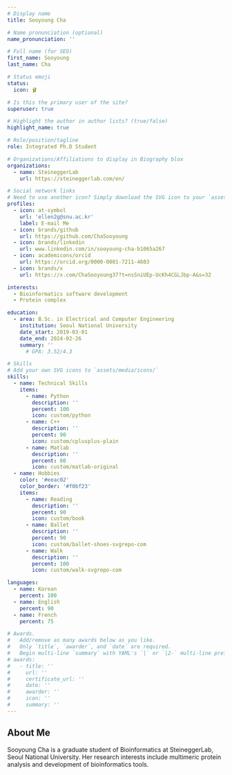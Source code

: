 ```yaml
---
# Display name
title: Sooyoung Cha

# Name pronunciation (optional)
name_pronunciation: ''

# Full name (for SEO)
first_name: Sooyoung
last_name: Cha

# Status emoji
status:
  icon: 🩰

# Is this the primary user of the site?
superuser: true

# Highlight the author in author lists? (true/false)
highlight_name: true

# Role/position/tagline
role: Integrated Ph.D Student

# Organizations/Affiliations to display in Biography blox
organizations:
  - name: SteineggerLab
    url: https://steineggerlab.com/en/

# Social network links
# Need to use another icon? Simply download the SVG icon to your `assets/media/icons/` folder.
profiles:
  - icon: at-symbol
    url: 'ellen2g@snu.ac.kr'
    label: E-mail Me
  - icon: brands/github
    url: https://github.com/ChaSooyoung
  - icon: brands/linkedin
    url: www.linkedin.com/in/sooyoung-cha-b1065a267
  - icon: academicons/orcid
    url: https://orcid.org/0000-0001-7211-4603
  - icon: brands/x
    url: https://x.com/ChaSooyoung37?t=nsSniUEp-UcKh4CGLJbp-A&s=32

interests:
  - Bioinformatics software development
  - Protein complex

education:
  - area: B.Sc. in Electrical and Computer Engineering
    institution: Seoul National University
    date_start: 2019-03-01
    date_end: 2024-02-26
    summary: ''
      # GPA: 3.52/4.3

# Skills
# Add your own SVG icons to `assets/media/icons/`
skills:
  - name: Technical Skills
    items:
      - name: Python
        description: ''
        percent: 100
        icon: custom/python
      - name: C++
        description: ''
        percent: 90
        icon: custom/cplusplus-plain
      - name: Matlab
        description: ''
        percent: 80
        icon: custom/matlab-original
  - name: Hobbies
    color: '#eeac02'
    color_border: '#f0bf23'
    items:
      - name: Reading
        description: ''
        percent: 90
        icon: custom/book
      - name: Ballet
        description: ''
        percent: 90
        icon: custom/ballet-shoes-svgrepo-com
      - name: Walk
        description: ''
        percent: 100
        icon: custom/walk-svgrepo-com

languages:
  - name: Korean
    percent: 100
  - name: English
    percent: 90
  - name: French
    percent: 75

# Awards.
#   Add/remove as many awards below as you like.
#   Only `title`, `awarder`, and `date` are required.
#   Begin multi-line `summary` with YAML's `|` or `|2-` multi-line prefix and indent 2 spaces below.
# awards:
#   - title: ''
#     url: ''
#     certificate_url: ''
#     date: ''
#     awarder: ''
#     icon: ''
#     summary: ''
---
```


## About Me
Sooyoung Cha is a graduate student of Bioinformatics at SteineggerLab, Seoul National University. Her research interests include multimeric protein analysis and development of bioinformatics tools.
